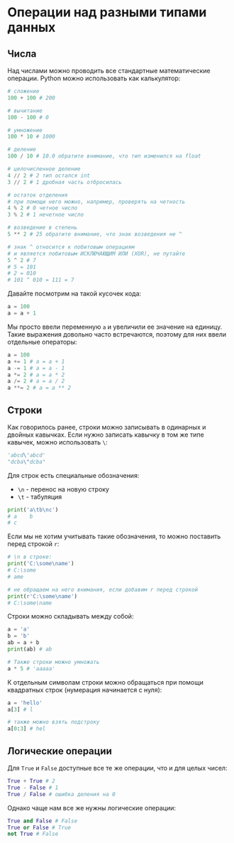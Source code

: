# Операции над разными типами данных

## Числа

Над числами можно проводить все стандартные математические операции. Python можно использовать как калькулятор:

```python
# сложение
100 + 100 # 200

# вычитание
100 - 100 # 0

# умножение
100 * 10 # 1000

# деление
100 / 10 # 10.0 обратите внимание, что тип изменился на float

# целочисленное деление
4 // 2 # 2 тип остался int
3 // 2 # 1 дробная часть отбросилась

# остаток отделения
# при помощи него можно, например, проверять на четность
4 % 2 # 0 четное число
3 % 2 # 1 нечетное число

# возведение в степень
5 ** 2 # 25 обратите внимание, что знак возведения не ^

# знак ^ относится к побитовым операциям
# и является побитовым ИСКЛЮЧАЮЩИМ ИЛИ (XOR), не путайте
5 ^ 2 # 7
# 5 = 101
# 2 = 010
# 101 ^ 010 = 111 = 7
```

Давайте посмотрим на такой кусочек кода:

```python
a = 100
a = a + 1
```

Мы просто ввели переменную `a` и увеличили ее значение на единицу. Такие выражения довольно часто встречаются, поэтому для них ввели отдельные операторы:

```python
a = 100
a += 1 # a = a + 1
a -= 1 # a = a - 1
a *= 2 # a = a * 2
a /= 2 # a = a / 2
a **= 2 # a = a ** 2
```

## Строки

Как говорилось ранее, строки можно записывать в одинарных и двойных кавычках. Если нужно записать кавычку в том же типе кавычек, можно использовать `\`:

```python
'abcd\'abcd'
"dcba\"dcba"
```

Для строк есть специальные обозначения:

- `\n` - перенос на новую строку
- `\t` - табуляция

```python
print('a\tb\nc')
# a    b
# c
```

Если мы не хотим учитывать такие обозначения, то можно поставить перед строкой `r`:

```python
# \n в строке:
print('C:\some\name')
# C:\some
# ame

# не обращаем на него внимания, если добавим r перед строкой
print(r'C:\some\name')
# C:\some\name
```

Строки можно складывать между собой:

```python
a = 'a'
b = 'b'
ab = a + b
print(ab) # ab

# Также строки можно умножать
a * 5 # 'aaaaa'
```

К отдельным символам строки можно обращаться при помощи квадратных строк (нумерация начинается с нуля):

```python
a = 'hello'
a[3] # l

# также можно взять подстроку
a[0:3] # hel
```

## Логические операции

Для `True` и `False` доступные все те же операции, что и для целых чисел:

```python
True + True # 2
True - False # 1
True / False # ошибка деления на 0
```

Однако чаще нам все же нужны логические операции:

```python
True and False # False
True or False # True
not True # False
```
